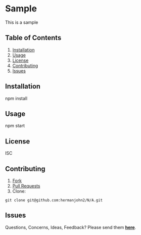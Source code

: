 # Sample

This is a sample

## Table of Contents

1. [Installation](#Installation)
2. [Usage](#Usage)
3. [License](#License)
4. [Contributing](#Contributing)
5. [Issues](#Issues)

## Installation

npm install

## Usage

npm start

## License

ISC

## Contributing

1. [Fork](https://github.com/hermanjohn2/N/A)
2. [Pull Requests](https://github.com/hermanjohn2/N/A/pulls)
3. Clone:

```
git clone git@github.com:hermanjohn2/N/A.git
```

## Issues

Questions, Concerns, Ideas, Feedback? Please send them **[here](https://github.com/hermanjohn2/N/A/issues)**.
